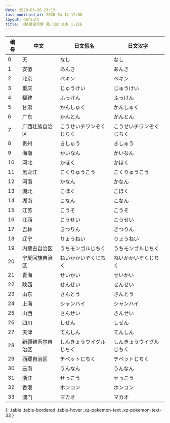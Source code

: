 ```yaml
---
date: 2020-03-26 23:13
last_modified_at: 2020-04-14 12:08
layout: default
title: 《精灵宝可梦 黑／白》文本 1-216
---
```

| 编号 | 中文 | 日文假名 | 日文汉字 |
| ---- | ---- | ---- | --- |
| 0 | 无 | なし | なし |
| 1 | 安徽 | あんき | あんき |
| 2 | 北京 | ペキン | ペキン |
| 3 | 重庆 | じゅうけい | じゅうけい |
| 4 | 福建 | ふっけん | ふっけん |
| 5 | 甘肃 | かんしゅく | かんしゅく |
| 6 | 广东 | かんとん | かんとん |
| 7 | 广西壮族自治区 | こうせいチワンぞくじちく | こうせいチワンぞくじちく |
| 8 | 贵州 | きしゅう | きしゅう |
| 9 | 海南 | かいなん | かいなん |
| 10 | 河北 | かほく | かほく |
| 11 | 黑龙江 | こくりゅうこう | こくりゅうこう |
| 12 | 河南 | かなん | かなん |
| 13 | 湖北 | こほく | こほく |
| 14 | 湖南 | こなん | こなん |
| 15 | 江苏 | こうそ | こうそ |
| 16 | 江西 | こうせい | こうせい |
| 17 | 吉林 | きつりん | きつりん |
| 18 | 辽宁 | りょうねい | りょうねい |
| 19 | 内蒙古自治区 | うちモンゴルじちく | うちモンゴルじちく |
| 20 | 宁夏回族自治区 | ねいかかいぞくじちく | ねいかかいぞくじちく |
| 21 | 青海 | せいかい | せいかい |
| 22 | 陕西 | せんせい | せんせい |
| 23 | 山东 | さんとう | さんとう |
| 24 | 上海 | シャンハイ | シャンハイ |
| 25 | 山西 | さんせい | さんせい |
| 26 | 四川 | しせん | しせん |
| 27 | 天津 | てんしん | てんしん |
| 28 | 新疆维吾尔自治区 | しんきょうウイグルじちく | しんきょうウイグルじちく |
| 29 | 西藏自治区 | チベットじちく | チベットじちく |
| 30 | 云南 | うんなん | うんなん |
| 31 | 浙江 | せっこう | せっこう |
| 32 | 香港 | ホンコン | ホンコン |
| 33 | 澳门 | マカオ | マカオ |
{: .table .table-bordered .table-hover .xz-pokemon-text .xz-pokemon-text-33 }